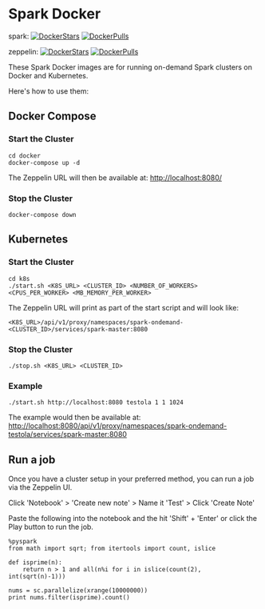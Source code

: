 # Spark Docker

spark:
[![DockerStars](https://img.shields.io/docker/stars/stratospire/spark.svg)](https://registry.hub.docker.com/u/stratospire/spark/)
[![DockerPulls](https://img.shields.io/docker/pulls/stratospire/spark.svg)](https://registry.hub.docker.com/u/stratospire/spark/)

zeppelin:
[![DockerStars](https://img.shields.io/docker/stars/stratospire/zeppelin.svg)](https://registry.hub.docker.com/u/stratospire/zeppelin/)
[![DockerPulls](https://img.shields.io/docker/pulls/stratospire/zeppelin.svg)](https://registry.hub.docker.com/u/stratospire/zeppelin/)

These Spark Docker images are for running on-demand Spark clusters on Docker and Kubernetes.

Here's how to use them:

## Docker Compose

### Start the Cluster

```
cd docker
docker-compose up -d
```

The Zeppelin URL will then be available at:
[http://localhost:8080/](http://localhost:8080/)

### Stop the Cluster

```
docker-compose down
```

## Kubernetes

### Start the Cluster

```
cd k8s
./start.sh <K8S_URL> <CLUSTER_ID> <NUMBER_OF_WORKERS> <CPUS_PER_WORKER> <MB_MEMORY_PER_WORKER>
```

The Zeppelin URL will print as part of the start script and will look like:
```
<K8S_URL>/api/v1/proxy/namespaces/spark-ondemand-<CLUSTER_ID>/services/spark-master:8080
```

### Stop the Cluster
```
./stop.sh <K8S_URL> <CLUSTER_ID>
```

### Example
```
./start.sh http://localhost:8080 testola 1 1 1024
```
The example would then be available at:  [http://localhost:8080/api/v1/proxy/namespaces/spark-ondemand-testola/services/spark-master:8080](http://localhost:8080/api/v1/proxy/namespaces/spark-ondemand-testola/services/spark-master:8080)


## Run a job

Once you have a cluster setup in your preferred method, you can run a job via the Zeppelin UI.

Click 'Notebook' > 'Create new note' > Name it 'Test' > Click 'Create Note'

Paste the following into the notebook and the hit 'Shift' + 'Enter' or click the Play button to run the job.
```
%pyspark
from math import sqrt; from itertools import count, islice

def isprime(n):
    return n > 1 and all(n%i for i in islice(count(2), int(sqrt(n)-1)))

nums = sc.parallelize(xrange(10000000))
print nums.filter(isprime).count()
```

